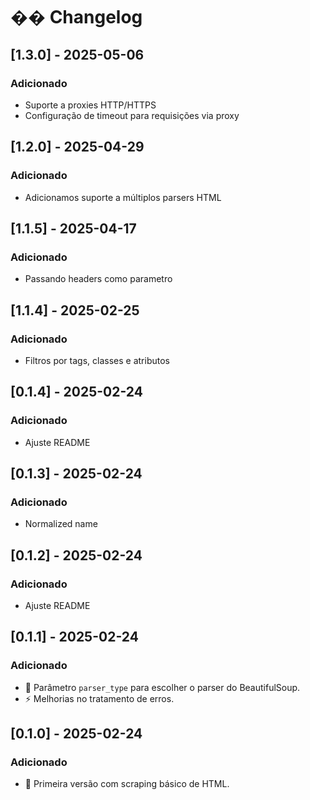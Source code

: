 # �� Changelog


## [1.3.0] - 2025-05-06
### Adicionado
- Suporte a proxies HTTP/HTTPS
- Configuração de timeout para requisições via proxy

## [1.2.0] - 2025-04-29
### Adicionado
- Adicionamos suporte a múltiplos parsers HTML

## [1.1.5] - 2025-04-17
### Adicionado
- Passando headers como parametro

## [1.1.4] - 2025-02-25
### Adicionado
- Filtros por tags, classes e atributos

## [0.1.4] - 2025-02-24
### Adicionado
- Ajuste README

## [0.1.3] - 2025-02-24
### Adicionado
- Normalized name

## [0.1.2] - 2025-02-24
### Adicionado
- Ajuste README

## [0.1.1] - 2025-02-24
### Adicionado
- 🌟 Parâmetro `parser_type` para escolher o parser do BeautifulSoup.
- ⚡ Melhorias no tratamento de erros.

## [0.1.0] - 2025-02-24
### Adicionado
- 🚀 Primeira versão com scraping básico de HTML.
